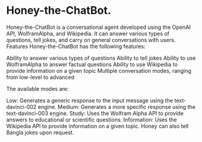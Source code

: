 # Honey-the-ChatBot. 
Honey-the-ChatBot is a conversational agent developed using the OpenAI API, WolframAlpha, and Wikipedia. It can answer various types of questions, tell jokes, and carry on general conversations with users.
Features
Honey-the-ChatBot has the following features:

Ability to answer various types of questions
Ability to tell jokes
Ability to use WolframAlpha to answer factual questions
Ability to use Wikipedia to provide information on a given topic
Multiple conversation modes, ranging from low-level to advanced

The available modes are:

Low: Generates a generic response to the input message using the text-davinci-002 engine.
Medium: Generates a more specific response using the text-davinci-003 engine.
Study: Uses the Wolfram Alpha API to provide answers to educational or scientific questions.
Information: Uses the Wikipedia API to provide information on a given topic.
Honey can also tell Bangla jokes upon request.
